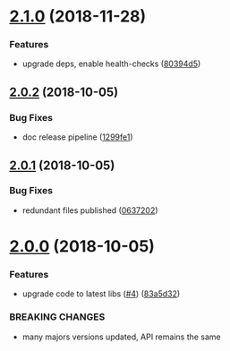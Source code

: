 # [2.1.0](https://github.com/makeomatic/ms-phone/compare/v2.0.2...v2.1.0) (2018-11-28)


### Features

* upgrade deps, enable health-checks ([80394d5](https://github.com/makeomatic/ms-phone/commit/80394d5))

## [2.0.2](https://github.com/makeomatic/ms-phone/compare/v2.0.1...v2.0.2) (2018-10-05)


### Bug Fixes

* doc release pipeline ([1299fe1](https://github.com/makeomatic/ms-phone/commit/1299fe1))

## [2.0.1](https://github.com/makeomatic/ms-phone/compare/v2.0.0...v2.0.1) (2018-10-05)


### Bug Fixes

* redundant files published ([0637202](https://github.com/makeomatic/ms-phone/commit/0637202))

# [2.0.0](https://github.com/makeomatic/ms-phone/compare/v1.0.2...v2.0.0) (2018-10-05)


### Features

* upgrade code to latest libs ([#4](https://github.com/makeomatic/ms-phone/issues/4)) ([83a5d32](https://github.com/makeomatic/ms-phone/commit/83a5d32))


### BREAKING CHANGES

* many majors versions updated, API remains the same
